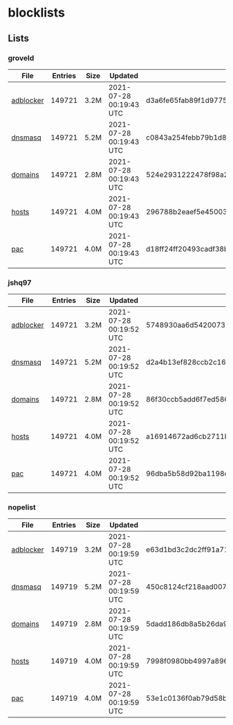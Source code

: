 # blocklists

## Lists

### groveld

|File|Entries|Size|Updated|Hash|
|-|-|-|-|-|
|[adblocker](https://raw.githubusercontent.com/groveld/blocklists/lists/groveld/adblocker.txt)|149721|3.2M|2021-07-28 00:19:43 UTC|d3a6fe65fab89f1d977565aa7c8728d25c76ec3c242dc4f996c82680b86231a4|
|[dnsmasq](https://raw.githubusercontent.com/groveld/blocklists/lists/groveld/dnsmasq.txt)|149721|5.2M|2021-07-28 00:19:43 UTC|c0843a254febb79b1d820eca06e2e7f8b72c5ccb6b3d3ff2f3cb7a8133ba339b|
|[domains](https://raw.githubusercontent.com/groveld/blocklists/lists/groveld/domains.txt)|149721|2.8M|2021-07-28 00:19:43 UTC|524e2931222478f98a28a9897882ee823eae73222378fd0397a4375e587baa19|
|[hosts](https://raw.githubusercontent.com/groveld/blocklists/lists/groveld/hosts.txt)|149721|4.0M|2021-07-28 00:19:43 UTC|296788b2eaef5e450032037b20d28d15856aa60407af60272602bf60d6b24e3f|
|[pac](https://raw.githubusercontent.com/groveld/blocklists/lists/groveld/pac.txt)|149721|4.0M|2021-07-28 00:19:43 UTC|d18ff24ff20493cadf38b60f5250e35ef49a5c33879fd8ef09d373c65aff578e|

### jshq97

|File|Entries|Size|Updated|Hash|
|-|-|-|-|-|
|[adblocker](https://raw.githubusercontent.com/groveld/blocklists/lists/jshq97/adblocker.txt)|149721|3.2M|2021-07-28 00:19:52 UTC|5748930aa6d54200735d1e51d660f5b4fd48541a000898ed2256f4d2a47e0153|
|[dnsmasq](https://raw.githubusercontent.com/groveld/blocklists/lists/jshq97/dnsmasq.txt)|149721|5.2M|2021-07-28 00:19:52 UTC|d2a4b13ef828ccb2c1656f0f76d55b859bb231f34f3f2d2282760ae149c6253d|
|[domains](https://raw.githubusercontent.com/groveld/blocklists/lists/jshq97/domains.txt)|149721|2.8M|2021-07-28 00:19:52 UTC|86f30ccb5add6f7ed586162c8ea1dd1554324661553acc3a2517b4c1d706b444|
|[hosts](https://raw.githubusercontent.com/groveld/blocklists/lists/jshq97/hosts.txt)|149721|4.0M|2021-07-28 00:19:52 UTC|a16914672ad6cb2711b6d829c4433edcb3f8d271ca521dc12d695d6c55077fb9|
|[pac](https://raw.githubusercontent.com/groveld/blocklists/lists/jshq97/pac.txt)|149721|4.0M|2021-07-28 00:19:52 UTC|96dba5b58d92ba1198cdd3da1c9c6a26de0ad3e7273e31df7f8e7d2ef8151be4|

### nopelist

|File|Entries|Size|Updated|Hash|
|-|-|-|-|-|
|[adblocker](https://raw.githubusercontent.com/groveld/blocklists/lists/nopelist/adblocker.txt)|149719|3.2M|2021-07-28 00:19:59 UTC|e63d1bd3c2dc2ff91a71cb28fc5f7f1a90e6371cb679984726a406d85dc7a775|
|[dnsmasq](https://raw.githubusercontent.com/groveld/blocklists/lists/nopelist/dnsmasq.txt)|149719|5.2M|2021-07-28 00:19:59 UTC|450c8124cf218aad007d1f87d23a843efcd6ad199cb46e42a387eccf67b2a170|
|[domains](https://raw.githubusercontent.com/groveld/blocklists/lists/nopelist/domains.txt)|149719|2.8M|2021-07-28 00:19:59 UTC|5dadd186db8a5b26da93732f6cd8863ce871e5cd13e1e3b0a67aea8bb11dbf26|
|[hosts](https://raw.githubusercontent.com/groveld/blocklists/lists/nopelist/hosts.txt)|149719|4.0M|2021-07-28 00:19:59 UTC|7998f0980bb4997a896718fec11602de294859d53edc1b12f8864e3495eb9202|
|[pac](https://raw.githubusercontent.com/groveld/blocklists/lists/nopelist/pac.txt)|149719|4.0M|2021-07-28 00:19:59 UTC|53e1c0136f0ab79d58b5c027b53ea28930ba4994da3273bf4f42ecfa68ed2b6b|

